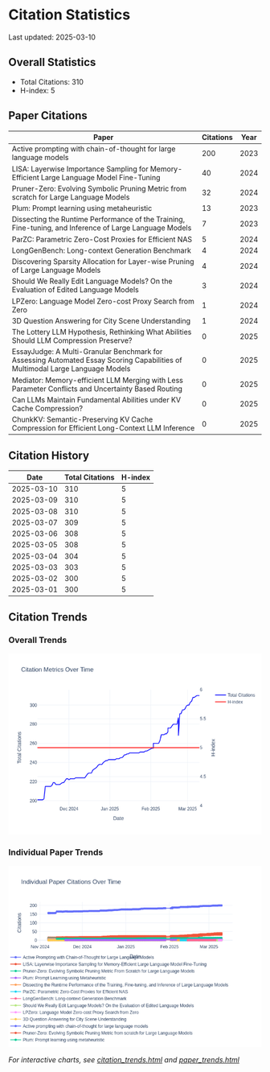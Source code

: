 # Citation Statistics

Last updated: 2025-03-10

## Overall Statistics
- Total Citations: 310
- H-index: 5

## Paper Citations

| Paper | Citations | Year |
| ----- | --------- | ---- |
| Active prompting with chain-of-thought for large language models | 200 | 2023 |
| LISA: Layerwise Importance Sampling for Memory-Efficient Large Language Model Fine-Tuning | 40 | 2024 |
| Pruner-Zero: Evolving Symbolic Pruning Metric from scratch for Large Language Models | 32 | 2024 |
| Plum: Prompt learning using metaheuristic | 13 | 2023 |
| Dissecting the Runtime Performance of the Training, Fine-tuning, and Inference of Large Language Models | 7 | 2023 |
| ParZC: Parametric Zero-Cost Proxies for Efficient NAS | 5 | 2024 |
| LongGenBench: Long-context Generation Benchmark | 4 | 2024 |
| Discovering Sparsity Allocation for Layer-wise Pruning of Large Language Models | 4 | 2024 |
| Should We Really Edit Language Models? On the Evaluation of Edited Language Models | 3 | 2024 |
| LPZero: Language Model Zero-cost Proxy Search from Zero | 1 | 2024 |
| 3D Question Answering for City Scene Understanding | 1 | 2024 |
| The Lottery LLM Hypothesis, Rethinking What Abilities Should LLM Compression Preserve? | 0 | 2025 |
| EssayJudge: A Multi-Granular Benchmark for Assessing Automated Essay Scoring Capabilities of Multimodal Large Language Models | 0 | 2025 |
| Mediator: Memory-efficient LLM Merging with Less Parameter Conflicts and Uncertainty Based Routing | 0 | 2025 |
| Can LLMs Maintain Fundamental Abilities under KV Cache Compression? | 0 | 2025 |
| ChunkKV: Semantic-Preserving KV Cache Compression for Efficient Long-Context LLM Inference | 0 | 2025 |

## Citation History

| Date | Total Citations | H-index |
| ---- | --------------- | ------- |
| 2025-03-10 | 310 | 5 |
| 2025-03-09 | 310 | 5 |
| 2025-03-08 | 310 | 5 |
| 2025-03-07 | 309 | 5 |
| 2025-03-06 | 308 | 5 |
| 2025-03-05 | 308 | 5 |
| 2025-03-04 | 304 | 5 |
| 2025-03-03 | 303 | 5 |
| 2025-03-02 | 300 | 5 |
| 2025-03-01 | 300 | 5 |

## Citation Trends

### Overall Trends
![Citation Trends](citation_trends.png)

### Individual Paper Trends
![Paper Trends](paper_trends.png)

*For interactive charts, see [citation_trends.html](citation_trends.html) and [paper_trends.html](paper_trends.html)*